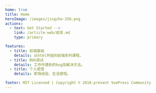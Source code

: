 ```yaml
---
home: true
title: Home
heroImage: /images/jingzhe-256.png
actions:
  - text: Get Started --> 
    link: /article-web/前言.md
    type: primary

features:
  - title: 前端基础
    details: 从html开始的前端系列课程。
  - title: BUG调试
    details: 工作中遇到的bug及解决方法。
  - title: 个人感悟
    details: 职场经验、生活感悟。

footer: MIT Licensed | Copyright © 2018-present VuePress Community
---
```



<!-- # 关于我

程序员，主前端，也用后端开发，同时有自媒体账号【惊蛰与春分】，分享常用软件的使用技巧。

- 博客园：[sunshine233](https://www.cnblogs.com/sunshine233)
- 哔哩哔哩账号：惊蛰与春分_
- 抖音账号：惊蛰与春分 -->
<!-- - 个人小程序：【今天的空闲做什么】、【（待定）游泳打卡记录】 -->
